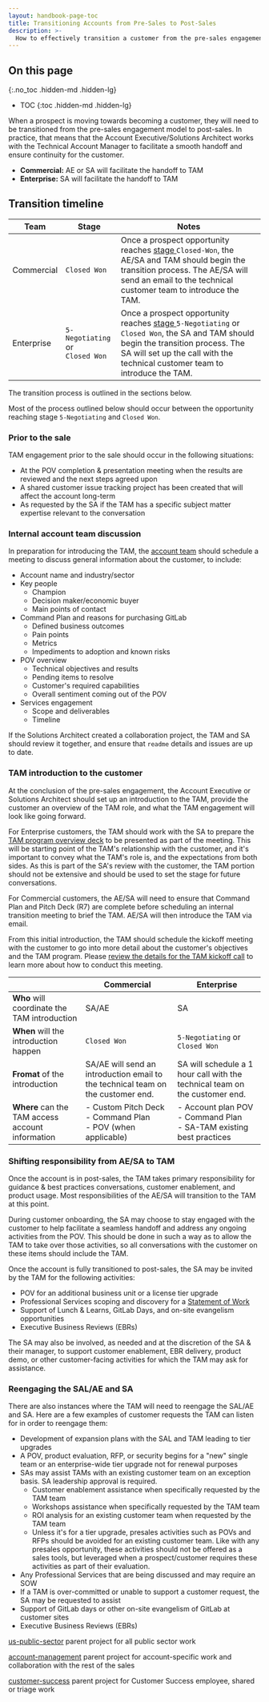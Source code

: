 ```yaml
---
layout: handbook-page-toc
title: Transitioning Accounts from Pre-Sales to Post-Sales
description: >-
  How to effectively transition a customer from the pre-sales engagement to post-sales to ensure the customer is successful.
---
```


## On this page
{:.no_toc .hidden-md .hidden-lg}

- TOC
{:toc .hidden-md .hidden-lg}

When a prospect is moving towards becoming a customer, they will need to be transitioned from the pre-sales engagement model to post-sales. In practice, that means that the Account Executive/Solutions Architect works with the Technical Account Manager to facilitate a smooth handoff and ensure continuity for the customer. 

  - **Commercial:** AE or SA will facilitate the handoff to TAM
  - **Enterprise:** SA will facilitate the handoff to TAM

## Transition timeline

| Team | Stage | Notes | 
| ---  | ---   | ---   |
| Commercial | `Closed Won` | Once a prospect opportunity reaches [stage ](/handbook/sales/field-operations/gtm-resources/#opportunity-stages)`Closed-Won`, the AE/SA and TAM should begin the transition process. The AE/SA will send an email to the technical customer team to introduce the TAM.| 
| Enterprise | `5-Negotiating` or <br> `Closed Won`| Once a prospect opportunity reaches [stage ](/handbook/sales/field-operations/gtm-resources/#opportunity-stages) `5-Negotiating` or `Closed Won`, the SA and TAM should begin the transition process. The SA will set up the call with the technical customer team to introduce the TAM.| 

The transition process is outlined in the sections below. 

Most of the process outlined below should occur between the opportunity reaching stage `5-Negotiating` and `Closed Won`.

### Prior to the sale

TAM engagement prior to the sale should occur in the following situations:

  - At the POV completion & presentation meeting when the results are reviewed and the next steps agreed upon
  - A shared customer issue tracking project has been created that will affect the account long-term
  - As requested by the SA if the TAM has a specific subject matter expertise relevant to the conversation

### Internal account team discussion

In preparation for introducing the TAM, the [account team](/handbook/customer-success/account-team/) should schedule a meeting to discuss general information about the customer, to include:

- Account name and industry/sector
- Key people
  - Champion
  - Decision maker/economic buyer
  - Main points of contact
- Command Plan and reasons for purchasing GitLab
  - Defined business outcomes
  - Pain points
  - Metrics
  - Impediments to adoption and known risks
- POV overview
  - Technical objectives and results
  - Pending items to resolve
  - Customer's required capabilities
  - Overall sentiment coming out of the POV
- Services engagement
  - Scope and deliverables
  - Timeline

If the Solutions Architect created a collaboration project, the TAM and SA should review it together, and ensure that `readme` details and issues are up to date.

### TAM introduction to the customer

At the conclusion of the pre-sales engagement, the Account Executive or Solutions Architect should set up an introduction to the TAM, provide the customer an overview of the TAM role, and what the TAM engagement will look like going forward.

For Enterprise customers, the TAM should work with the SA to prepare the [TAM program overview deck](https://docs.google.com/presentation/d/1n_Tex7gm8_UgxEaUy8YR3wccb73bsWOugdQ9mQX_oMU/edit?usp=sharing) to be presented as part of the meeting. This will be starting point of the TAM's relationship with the customer, and it's important to convey what the TAM's role is, and the expectations from both sides. As this is part of the SA's review with the customer, the TAM portion should not be extensive and should be used to set the stage for future conversations.

For Commercial customers, the AE/SA will need to ensure that Command Plan and Pitch Deck (R7) are complete before scheduling an internal transition meeting to brief the TAM. AE/SA will then introduce the TAM via email. 

From this initial introduction, the TAM should schedule the kickoff meeting with the customer to go into more detail about the customer's objectives and the TAM program. Please [review the details for the TAM kickoff call](/handbook/customer-success/tam/onboarding/#kickoff-call) to learn more about how to conduct this meeting.


| | Commercial | Enterprise | 
| ---  | ---   | ---   |
| **Who** will coordinate the TAM introduction | SA/AE | SA | 
| **When** will the introduction happen | `Closed Won` | `5-Negotiating` or `Closed Won` |
| **Fromat** of the introduction | SA/AE will send an introduction email to the technical team on the customer end.| SA will schedule a 1 hour call with the technical team on the customer end. | 
| **Where** can the TAM access account information | - Custom Pitch Deck <br> - Command Plan <br> - POV (when applicable) | - Account plan POV <br> - Command Plan <br> - SA-TAM existing best practices | 


### Shifting responsibility from AE/SA to TAM

Once the account is in post-sales, the TAM takes primary responsibility for guidance & best practices conversations, customer enablement, and product usage. Most responsibilities of the AE/SA will transition to the TAM at this point.

During customer onboarding, the SA may choose to stay engaged with the customer to help facilitate a seamless handoff and address any ongoing activities from the POV. This should be done in such a way as to allow the TAM to take over those activities, so all conversations with the customer on these items should include the TAM.

Once the account is fully transitioned to post-sales, the SA may be invited by the TAM for the following activities:

- POV for an additional business unit or a license tier upgrade
- Professional Services scoping and discovery for a [Statement of Work](/handbook/customer-success/professional-services-engineering/working-with/#custom-services-sow-creation-and-approval)
- Support of Lunch & Learns, GitLab Days, and on-site evangelism opportunities
- Executive Business Reviews (EBRs)

The SA may also be involved, as needed and at the discretion of the SA & their manager, to support customer enablement, EBR delivery, product demo, or other customer-facing activities for which the TAM may ask for assistance.

### Reengaging the SAL/AE and SA

There are also instances where the TAM will need to reengage the SAL/AE and SA.  Here are a few examples of customer requests the TAM can listen for in order to reengage them: 

  - Development of expansion plans with the SAL and TAM leading to tier upgrades
  - A POV, product evaluation, RFP, or security begins for a "new" single team or an enterprise-wide tier upgrade not for renewal purposes
  - SAs may assist TAMs with an existing customer team on an exception basis. SA leadership approval is required.
    - Customer enablement assistance when specifically requested by the TAM team
    - Workshops assistance when specifically requested by the TAM team
    - ROI analysis for an existing customer team when requested by the TAM team
    - Unless it's for a tier upgrade, presales activities such as POVs and RFPs should be avoided for an existing customer team. Like with any presales opportunity, these activities should not be offered as a sales tools, but leveraged when a prospect/customer requires these activities as part of their evaluation.
  - Any Professional Services that are being discussed and may require an SOW
  - If a TAM is over-committed or unable to support a customer request, the SA may be requested to assist
  - Support of GitLab days or other on-site evangelism of GitLab at customer sites
  - Executive Business Reviews (EBRs)

  [us-public-sector](https://gitlab.com/gitlab-com/us-public-sector) parent project for all public sector work

  [account-management](https://gitlab.com/gitlab-com/account-management/) parent project for account-specific work and collaboration with the rest of the sales

  [customer-success](https://gitlab.com/gitlab-com/customer-success) parent project for Customer Success employee, shared or triage work

  


